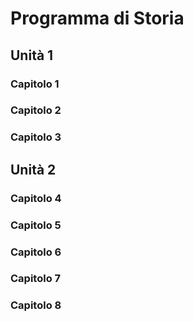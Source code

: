 # Programma di Storia

## Unità 1
### Capitolo 1
### Capitolo 2
### Capitolo 3



## Unità 2
### Capitolo 4
### Capitolo 5
### Capitolo 6
### Capitolo 7
### Capitolo 8

<!--stackedit_data:
eyJoaXN0b3J5IjpbLTg0NjQxNDI3OSwtMjA4ODc0NjYxMiw3Mz
A5OTgxMTZdfQ==
-->